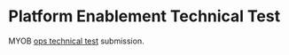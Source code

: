 # Platform Enablement Technical Test

MYOB [ops technical test] submission.

[ops technical test]: https://github.com/MYOB-Technology/ops-technical-test
